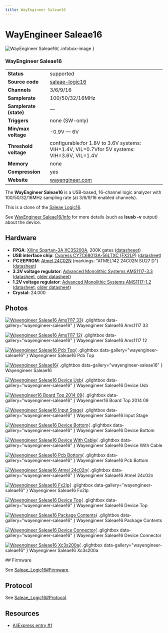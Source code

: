```yaml
---
title: WayEngineer Saleae16
---
```


# WayEngineer Saleae16

<div class="infobox" markdown>

![WayEngineer Saleae16](./img/Wayengineer_saleae16_ams1117_33.jpg){ .infobox-image }

### WayEngineer Saleae16

| | |
|---|---|
| **Status** | supported |
| **Source code** | [saleae-logic16](https://github.com/OpenTraceLab/OpenTraceCapture/tree/main/src/hardware/saleae-logic16) |
| **Channels** | 3/6/9/16 |
| **Samplerate** | 100/50/32/16MHz |
| **Samplerate (state)** | — |
| **Triggers** | none (SW-only) |
| **Min/max voltage** | -0.9V — 6V |
| **Threshold voltage** | configurable:for 1.8V to 3.6V systems: VIH=1.4V, VIL=0.7Vfor 5V systems: VIH=3.6V, VIL=1.4V |
| **Memory** | none |
| **Compression** | yes |
| **Website** | [wayengineer.com](https://web.archive.org/web/20161229025314/http://www.wayengineer.com/index.php?main_page=product_info&amp;products_id=4747) |

</div>

The **WayEngineer Saleae16** is a USB-based, 16-channel logic analyzer with 100/50/32/16MHz sampling rate (at 3/6/9/16 enabled channels).

This is a clone of the [Saleae Logic16](https://sigrok.org/wiki/Saleae_Logic16).

See [WayEngineer Saleae16/Info](https://sigrok.org/wiki/WayEngineer_Saleae16/Info) for more details (such as **lsusb -v** output) about the device.

## Hardware
- **FPGA**: [Xilinx Spartan-3A XC3S200A](http://www.xilinx.com/support/index.html/content/xilinx/en/supportNav/silicon_devices/fpga/spartan-3a.html), 200K gates ([datasheeet](http://www.xilinx.com/support/documentation/data_sheets/ds529.pdf))
- **USB interface chip**: [Cypress CY7C68013A-56LTXC (FX2LP)](http://www.cypress.com/?mpn=CY7C68013A-56LTXC) ([datasheet](http://www.cypress.com/?docID=45142))
- **I²C EEPROM**: [Atmel 24C02N](http://www.atmel.com/devices/at24c02.aspx) (markings: "ATMEL142 24C02N SU27 D") ([datasheet](http://www.atmel.com/Images/doc3256.pdf))
- **3.3V voltage regulator**: [Advanced Monolithic Systems AMS1117-3.3](http://www.advanced-monolithic.com/products/voltreg.html#1117) ([datasheet](http://ams-semitech.com/attachments/File/AMS1117_20120314.pdf), [older datasheet](http://www.advanced-monolithic.com/pdf/ds1117.pdf))
- **1.2V voltage regulator**: [Advanced Monolithic Systems AMS1117-1.2](http://www.advanced-monolithic.com/products/voltreg.html#1117) ([datasheet](http://ams-semitech.com/attachments/File/AMS1117_20120314.pdf), [older datasheet](http://www.advanced-monolithic.com/pdf/ds1117.pdf))
- **Crystal:** 24.000

## Photos

<div class="photo-grid" markdown>

[![Wayengineer Saleae16 Ams1117 33](./img/Wayengineer_saleae16_ams1117_33.jpg)](./img/Wayengineer_saleae16_ams1117_33.jpg "Wayengineer Saleae16 Ams1117 33"){ .glightbox data-gallery="wayengineer-saleae16" }
<span class="caption">Wayengineer Saleae16 Ams1117 33</span>

[![Wayengineer Saleae16 Ams1117 12](./img/Wayengineer_saleae16_ams1117_12.jpg)](./img/Wayengineer_saleae16_ams1117_12.jpg "Wayengineer Saleae16 Ams1117 12"){ .glightbox data-gallery="wayengineer-saleae16" }
<span class="caption">Wayengineer Saleae16 Ams1117 12</span>

[![Wayengineer Saleae16 Pcb Top](./img/Wayengineer_saleae16_pcb_top.jpg)](./img/Wayengineer_saleae16_pcb_top.jpg "Wayengineer Saleae16 Pcb Top"){ .glightbox data-gallery="wayengineer-saleae16" }
<span class="caption">Wayengineer Saleae16 Pcb Top</span>

[![Wayengineer Saleae16](./img/Wayengineer_saleae16.png)](./img/Wayengineer_saleae16.png "Wayengineer Saleae16"){ .glightbox data-gallery="wayengineer-saleae16" }
<span class="caption">Wayengineer Saleae16</span>

[![Wayengineer Saleae16 Device Usb](./img/Wayengineer_saleae16_device_usb.jpg)](./img/Wayengineer_saleae16_device_usb.jpg "Wayengineer Saleae16 Device Usb"){ .glightbox data-gallery="wayengineer-saleae16" }
<span class="caption">Wayengineer Saleae16 Device Usb</span>

[![Wayengineer16 Board Top 2014 09](./img/WayEngineer16-board-top-2014-09.jpg)](./img/WayEngineer16-board-top-2014-09.jpg "Wayengineer16 Board Top 2014 09"){ .glightbox data-gallery="wayengineer-saleae16" }
<span class="caption">Wayengineer16 Board Top 2014 09</span>

[![Wayengineer Saleae16 Input Stage](./img/Wayengineer_saleae16_input_stage.jpg)](./img/Wayengineer_saleae16_input_stage.jpg "Wayengineer Saleae16 Input Stage"){ .glightbox data-gallery="wayengineer-saleae16" }
<span class="caption">Wayengineer Saleae16 Input Stage</span>

[![Wayengineer Saleae16 Device Bottom](./img/Wayengineer_saleae16_device_bottom.jpg)](./img/Wayengineer_saleae16_device_bottom.jpg "Wayengineer Saleae16 Device Bottom"){ .glightbox data-gallery="wayengineer-saleae16" }
<span class="caption">Wayengineer Saleae16 Device Bottom</span>

[![Wayengineer Saleae16 Device With Cable](./img/Wayengineer_saleae16_device_with_cable.jpg)](./img/Wayengineer_saleae16_device_with_cable.jpg "Wayengineer Saleae16 Device With Cable"){ .glightbox data-gallery="wayengineer-saleae16" }
<span class="caption">Wayengineer Saleae16 Device With Cable</span>

[![Wayengineer Saleae16 Pcb Bottom](./img/Wayengineer_saleae16_pcb_bottom.jpg)](./img/Wayengineer_saleae16_pcb_bottom.jpg "Wayengineer Saleae16 Pcb Bottom"){ .glightbox data-gallery="wayengineer-saleae16" }
<span class="caption">Wayengineer Saleae16 Pcb Bottom</span>

[![Wayengineer Saleae16 Atmel 24c02n](./img/Wayengineer_saleae16_atmel_24c02n.jpg)](./img/Wayengineer_saleae16_atmel_24c02n.jpg "Wayengineer Saleae16 Atmel 24c02n"){ .glightbox data-gallery="wayengineer-saleae16" }
<span class="caption">Wayengineer Saleae16 Atmel 24c02n</span>

[![Wayengineer Saleae16 Fx2lp](./img/Wayengineer_saleae16_FX2LP.jpg)](./img/Wayengineer_saleae16_FX2LP.jpg "Wayengineer Saleae16 Fx2lp"){ .glightbox data-gallery="wayengineer-saleae16" }
<span class="caption">Wayengineer Saleae16 Fx2lp</span>

[![Wayengineer Saleae16 Device Top](./img/Wayengineer_saleae16_device_top.jpg)](./img/Wayengineer_saleae16_device_top.jpg "Wayengineer Saleae16 Device Top"){ .glightbox data-gallery="wayengineer-saleae16" }
<span class="caption">Wayengineer Saleae16 Device Top</span>

[![Wayengineer Saleae16 Package Contents](./img/Wayengineer_saleae16_package_contents.jpg)](./img/Wayengineer_saleae16_package_contents.jpg "Wayengineer Saleae16 Package Contents"){ .glightbox data-gallery="wayengineer-saleae16" }
<span class="caption">Wayengineer Saleae16 Package Contents</span>

[![Wayengineer Saleae16 Device Connector](./img/Wayengineer_saleae16_device_connector.jpg)](./img/Wayengineer_saleae16_device_connector.jpg "Wayengineer Saleae16 Device Connector"){ .glightbox data-gallery="wayengineer-saleae16" }
<span class="caption">Wayengineer Saleae16 Device Connector</span>

[![Wayengineer Saleae16 Xc3s200a](./img/Wayengineer_saleae16_XC3S200A.jpg)](./img/Wayengineer_saleae16_XC3S200A.jpg "Wayengineer Saleae16 Xc3s200a"){ .glightbox data-gallery="wayengineer-saleae16" }
<span class="caption">Wayengineer Saleae16 Xc3s200a</span>

</div>
## Firmware

See [Saleae_Logic16#Firmware](https://sigrok.org/wiki/Saleae_Logic16#Firmware).

## Protocol

See [Saleae_Logic16#Protocol](https://sigrok.org/wiki/Saleae_Logic16#Protocol).

## Resources
- [AliExpress entry #1](http://www.aliexpress.com/item/1pcs-lot-Free-shipping-New-Arrival-Saleae-Logic16-saleae16-USB-Logic-Analyzer-100M-16CH-best-quality/667671473.html)

